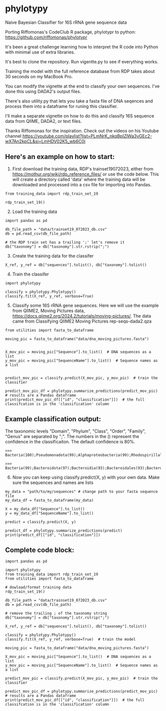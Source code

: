 # phylotypy
Naive Bayesian Classifier for 16S rRNA gene sequence data

Porting Riffomonas's CodeClub R package, phylotypr to python: https://github.com/riffomonas/phylotypr

It's been a great challenge learning how to interpret the R code into Python with minimal use of extra libraries.

It's best to clone the repository.  Run vigentte.py to see if everything works.

Training the model with the full reference database from RDP takes about 30 seconds on my MacBook Pro.

You can modify the vignette at the end to classify your own sequences. I've done this using DADA2's output files.

There's also utility.py that lets you take a fasta file of DNA seqences and process them into a dataframe for runing this classifier.

I'll make a separate vignette on how to do this and classify 16S sequence data from QIIME, DADA2, or text files.

Thanks Riffomonas for the inspiration.  Check out the videos on his Youtube channel https://youtube.com/playlist?list=PLmNrK_nkqBpIZlWa3yGEc2-wX7An2kpCL&si=LmHDV02K5_wb6C0j

## Here's an example on how to start:
1. First download the training data, RDP's trainset19072023, either from https://mothur.org/wiki/rdp_reference_files/ or use the code below. This will create a directory called 'data' where the training data will be downloaded and processed into a csv file for importing into Pandas.
```
from training_data import rdp_train_set_19

rdp_train_set_19()
```

2. Load the training data
```
import pandas as pd

db_file_path = "data/trainset19_072023_db.csv"
db = pd.read_csv(db_file_path)

# the RDP train set has a trailing ';' let's remove it
db["taxonomy"] = db["taxonomy"].str.rstrip(";")
```
3. Create the training data for the classifer
```
X_ref, y_ref = db["sequences"].tolist(), db["taxonomy"].tolist()
```
4. Train the classifer
```
import phylotypy

classify = phylotypy.Phylotypy()
classify.fit(X_ref, y_ref, verbose=True)
```
5. Classify some 16S rRNA gene sequences.  Here we will use the example from QIIME2, Moving Pictures data, https://docs.qiime2.org/2024.2/tutorials/moving-pictures/.  The data came from Classifying QIIME2 Moving Pictures rep-seqs-dada2.qza
```
from utilities import fasta_to_dataframe

moving_pic = fasta_to_dataframe("data/dna_moving_pictures.fasta")


X_mov_pic = moving_pic["Sequence"].to_list()  # DNA sequences as a list
y_mov_pic = moving_pic["SequenceName"].to_list()  # Sequence names as a list


predict_mov_pic = classify.predict(X_mov_pic, y_mov_pic)  # train the classifier

predict_mov_pic_df = phylotypy.summarize_predictions(predict_mov_pic)  # results are a Pandas dataframe
print(predict_mov_pic_df[["id", "classification"]])  # the full classifcation is in the 'classification' column
```
## Example classification output:
The taxonomic levels "Domain", "Phylum", "Class", "Order", "Family", "Genus" are separated by ";".  The numbers in the () represent the confidence in the classificaiton.  The default confidence is 80%.
```
>>> Bacteria(100);Pseudomonadota(99);Alphaproteobacteria(99);Rhodospirillales(99);Acetobacteraceae(99);Roseomonas(83)

>>> Bacteria(99);Bacteroidota(97);Bacteroidia(93);Bacteroidales(93);Bacteroidales_unclassified(93);Bacteroidales_unclassified(93)

```

6. Now you can keep using classify.predict(X, y) with your own data.  Make sure the sequences and names are lists
```
my_data = "path/to/my/sequences" # change path to your fasta sequence file
my_data_df = fasta_to_dataframe(my_data)

X = my_data_df["Sequence"].to_list()
y = my_data_df["SequenceName"].to_list()

predict = classify.predict(X, y)

predict_df = phylotypy.summarize_predictions(predict)
print(predict_df[["id", "classification"]])
```

## Complete code block:
```
import pandas as pd

import phylotypy
from training_data import rdp_train_set_19
from utilities import fasta_to_dataframe

# dowload/format training data
rdp_train_set_19()

db_file_path = "data/trainset19_072023_db.csv"
db = pd.read_csv(db_file_path)

# remove the trailing ; of the taxonomy string
db["taxonomy"] = db["taxonomy"].str.rstrip(";")

X_ref, y_ref = db["sequences"].tolist(), db["taxonomy"].tolist()

classify = phylotypy.Phylotypy()
classify.fit(X_ref, y_ref, verbose=True)  # train the model

moving_pic = fasta_to_dataframe("data/dna_moving_pictures.fasta")

X_mov_pic = moving_pic["Sequence"].to_list()  # DNA sequences as a list
y_mov_pic = moving_pic["SequenceName"].to_list()  # Sequence names as a list

predict_mov_pic = classify.predict(X_mov_pic, y_mov_pic)  # train the classifier

predict_mov_pic_df = phylotypy.summarize_predictions(predict_mov_pic)  # results are a Pandas dataframe
print(predict_mov_pic_df[["id", "classification"]])  # the full classifcation is in the 'classification' column
```
 
